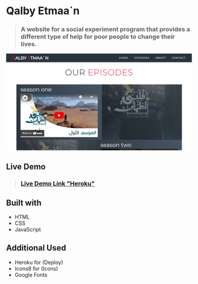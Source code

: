 # Qalby Etmaa`n

> ### A website for a social experiment program that provides a different type of help for poor people to change their lives.


![image preview](./images/Preview.PNG)

## Live Demo

> ### [Live Demo Link "Heroku"](https://qalby-etma2n.herokuapp.com/)

## Built with

- HTML
- CSS
- JavaScript

## Additional Used

- Heroku for (Deploy)
- Icons8 for (Icons)
- Google Fonts
